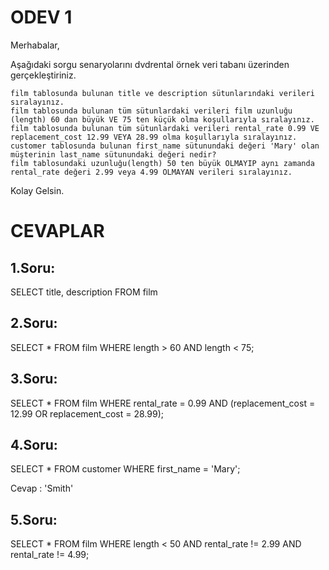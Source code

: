 # ODEV 1
Merhabalar,

Aşağıdaki sorgu senaryolarını dvdrental örnek veri tabanı üzerinden gerçekleştiriniz.

    film tablosunda bulunan title ve description sütunlarındaki verileri sıralayınız.
    film tablosunda bulunan tüm sütunlardaki verileri film uzunluğu (length) 60 dan büyük VE 75 ten küçük olma koşullarıyla sıralayınız.
    film tablosunda bulunan tüm sütunlardaki verileri rental_rate 0.99 VE replacement_cost 12.99 VEYA 28.99 olma koşullarıyla sıralayınız.
    customer tablosunda bulunan first_name sütunundaki değeri 'Mary' olan müşterinin last_name sütunundaki değeri nedir?
    film tablosundaki uzunluğu(length) 50 ten büyük OLMAYIP aynı zamanda rental_rate değeri 2.99 veya 4.99 OLMAYAN verileri sıralayınız.

Kolay Gelsin.

# CEVAPLAR

## 1.Soru:

SELECT title, description FROM film

## 2.Soru:

SELECT * FROM film
WHERE length > 60 AND length < 75;

## 3.Soru:

SELECT * FROM film
WHERE rental_rate = 0.99 AND (replacement_cost = 12.99 OR replacement_cost = 28.99);

## 4.Soru:

SELECT * FROM customer
WHERE first_name = 'Mary';

Cevap : 'Smith'

## 5.Soru:

SELECT * FROM film
WHERE length < 50 AND rental_rate != 2.99 AND rental_rate != 4.99;